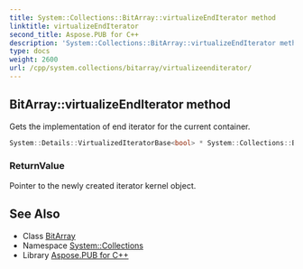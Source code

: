 ```yaml
---
title: System::Collections::BitArray::virtualizeEndIterator method
linktitle: virtualizeEndIterator
second_title: Aspose.PUB for C++
description: 'System::Collections::BitArray::virtualizeEndIterator method. Gets the implementation of end iterator for the current container in C++.'
type: docs
weight: 2600
url: /cpp/system.collections/bitarray/virtualizeenditerator/
---
```

## BitArray::virtualizeEndIterator method


Gets the implementation of end iterator for the current container.

```cpp
System::Details::VirtualizedIteratorBase<bool> * System::Collections::BitArray::virtualizeEndIterator() override
```


### ReturnValue

Pointer to the newly created iterator kernel object.

## See Also

* Class [BitArray](../)
* Namespace [System::Collections](../../)
* Library [Aspose.PUB for C++](../../../)
